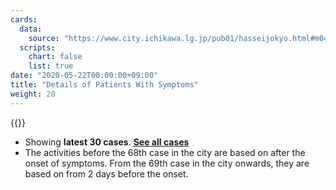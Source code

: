 ```yaml
---
cards:
  data:
    source: "https://www.city.ichikawa.lg.jp/pub01/hasseijokyo.html#m04"
  scripts:
    chart: false
    list: true
date: "2020-05-22T00:00:00+09:00"
title: "Details of Patients With Symptoms"
weight: 20
---
```


{{<table src="details_of_patients_with_symptoms" len="30">}}

- Showing **latest 30 cases**. **[See all cases](./cards/details-of-patients-with-symptoms)**
- The activities before the 68th case in the city are based on after the onset of symptoms. From the 69th case in the city onwards, they are based on from 2 days before the onset.
